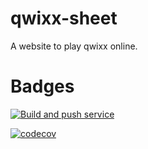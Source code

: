 # qwixx-sheet

A website to play qwixx online.

# Badges

[![Build and push service](https://github.com/Knoblauchpilze/qwixx-sheet/actions/workflows/build-and-push.yml/badge.svg)](https://github.com/Knoblauchpilze/qwixx-sheet/actions/workflows/build-and-push.yml)

[![codecov](https://codecov.io/gh/Knoblauchpilze/qwixx-sheet/graph/badge.svg?token=JQN8RET6K3)](https://codecov.io/gh/Knoblauchpilze/qwixx-sheet)
